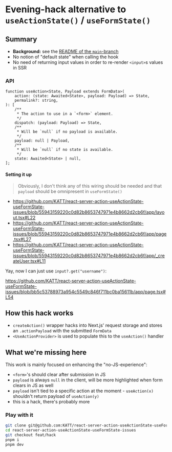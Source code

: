 # Evening-hack alternative to `useActionState()` / `useFormState()`

## Summary

-   **Background:** see the [README of the `main`-branch](https://github.com/KATT/react-server-action-useActionState-useFormState-issues/tree/main)
-   No notion of "default state" when calling the hook
-   No need of returning input values in order to re-render `<input>`s values in SSR

### API

```tsx
function useAction<State, Payload extends FormData>(
	action: (state: Awaited<State>, payload: Payload) => State,
	permalink?: string,
): [
	/**
	 * The action to use in a `<form>` element.
	 */
	dispatch: (payload: Payload) => State,
	/**
	 * Will be `null` if no payload is available.
	 */
	payload: null | Payload,
	/**
	 * Will be `null` if no state is available.
	 */
	state: Awaited<State> | null,
];
```

#### Setting it up

> Obviously, I don't think any of this wiring should be needed and that `payload` should be omnipresent in `useFormState()`

-   https://github.com/KATT/react-server-action-useActionState-useFormState-issues/blob/55943159220c0d82b8653747971e4b8662d2cb6f/app/layout.tsx#L22
-   https://github.com/KATT/react-server-action-useActionState-useFormState-issues/blob/55943159220c0d82b8653747971e4b8662d2cb6f/app/page.tsx#L27
-   https://github.com/KATT/react-server-action-useActionState-useFormState-issues/blob/55943159220c0d82b8653747971e4b8662d2cb6f/app/_createUser.tsx#L11

Yay, now I can just use `input?.get("username")`:

https://github.com/KATT/react-server-action-useActionState-useFormState-issues/blob/bb5c53788973a954c5549c846f711bc0ba15611b/app/page.tsx#L54

## How this hack works

-   `createAction()` wrapper hacks into Next.js' request storage and stores an `.actionPayload` with the submitted `FormData`
-   `<UseActionProvider>` is used to populate this to the `useAction()` handler

## What we're missing here

This work is mainly focused on enhancing the "no-JS-experience":

-   `<form>`'s should clear after submission in JS
-   `payload` is always `null` in the client, will be more highlighted when form clears in JS as well
-   `payload` isn't tied to a specific action at the moment - `useAction(x)` shouldn't return payload of `useAction(y)`
-   this is a hack, there's probably more

### Play with it

```sh
git clone git@github.com:KATT/react-server-action-useActionState-useFormState-issues.git
cd react-server-action-useActionState-useFormState-issues
git checkout feat/hack
pnpm i
pnpm dev
```
